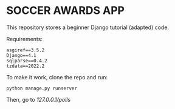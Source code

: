 # SOCCER AWARDS APP

This repository stores a beginner Django tutorial (adapted) code.

Requirements:

    asgiref==3.5.2
    Django==4.1
    sqlparse==0.4.2
    tzdata==2022.2

To make it work, clone the repo and run:

    python manage.py runserver

Then, go to _127.0.0.1/polls_
